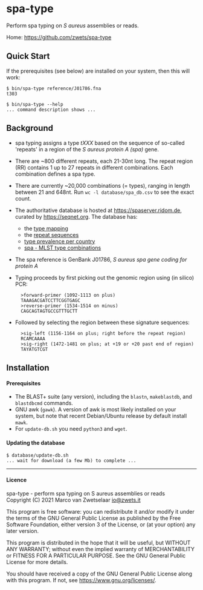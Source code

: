 # spa-type

Perform spa typing on _S aureus_ assemblies or reads.

Home: <https://github.com/zwets/spa-type>


## Quick Start

If the prerequisites (see below) are installed on your system, then this will
work:

    $ bin/spa-type reference/J01786.fna
    t303

    $ bin/spa-type --help
    ... command description shows ...


## Background

* spa typing assigns a type _tXXX_ based on the sequence of so-called 'repeats'
  in a region of the _S aureus protein A (spa)_ gene.

* There are ~800 different repeats, each 21-30nt long.  The repeat region (RR)
  contains 1 up to 27 repeats in different combinations.  Each combination
  defines a spa type.

* There are currently ~20,000 combinations (= types), ranging in length between
  21 and 648nt.  Run `wc -l database/spa_db.csv` to see the exact count.

* The authoritative database is hosted at <https://spaserver.ridom.de>, curated
  by <https://seqnet.org>.  The database has:

    * the [type mapping](https://spa.ridom.de/spatypes.shtml)
    * the [repeat sequences](https://spa.ridom.de/repeats.shtml)
    * [type prevalence per country](https://spa.ridom.de/frequencies.shtml)
    * [spa - MLST type combinations](https://spa.ridom.de/mlst.shtml)

* The spa reference is GenBank J01786, _S aureus spa gene coding for protein A_

* Typing proceeds by first picking out the genomic region using (in silico) PCR:

        >forward-primer (1092-1113 on plus)
        TAAAGACGATCCTTCGGTGAGC
        >reverse-primer (1534-1514 on minus)
        CAGCAGTAGTGCCGTTTGCTT

* Followed by selecting the region between these signature sequences:

        >sig-left (1156-1164 on plus; right before the repeat region)
        RCAMCAAAA
        >sig-right (1472-1481 on plus; at +19 or +20 past end of region)
        TAYATGTCGT


## Installation

#### Prerequisites

* The BLAST+ suite (any version), including the `blastn`, `makeblastdb`,
  and `blastdbcmd` commands.
* GNU awk (`gawk`).  A version of awk is most likely installed on your system,
  but note that recent Debian/Ubuntu release by default install `mawk`.
* For `update-db.sh` you need `python3` and `wget`.

#### Updating the database

    $ database/update-db.sh
    ... wait for download (a few Mb) to complete ...


---

#### Licence

spa-type - perform spa typing on S aureus assemblies or reads  
Copyright (C) 2021  Marco van Zwetselaar <io@zwets.it>  

This program is free software: you can redistribute it and/or modify
it under the terms of the GNU General Public License as published by
the Free Software Foundation, either version 3 of the License, or
(at your option) any later version.

This program is distributed in the hope that it will be useful,
but WITHOUT ANY WARRANTY; without even the implied warranty of
MERCHANTABILITY or FITNESS FOR A PARTICULAR PURPOSE.  See the
GNU General Public License for more details.

You should have received a copy of the GNU General Public License
along with this program.  If not, see <https://www.gnu.org/licenses/>.

